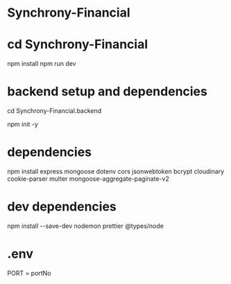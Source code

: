 # Synchrony-Financial

# cd Synchrony-Financial
npm install
npm run dev

# backend setup and dependencies
cd Synchrony-Financial.backend

npm init -y

# dependencies
npm install express mongoose dotenv cors jsonwebtoken bcrypt cloudinary cookie-parser multer mongoose-aggregate-paginate-v2

# dev dependencies
npm install --save-dev nodemon prettier @types/node

# .env
PORT = portNo

